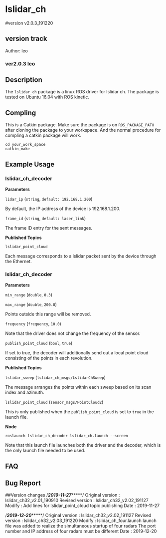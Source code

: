 # lslidar_ch
#version v2.0.3_191220
## version track
Author: leo
### ver2.0.3 leo

## Description
The `lslidar_ch` package is a linux ROS driver for lslidar ch.
The package is tested on Ubuntu 16.04 with ROS kinetic.

## Compling
This is a Catkin package. Make sure the package is on `ROS_PACKAGE_PATH` after cloning the package to your workspace. And the normal procedure for compling a catkin package will work.

```
cd your_work_space
catkin_make 
```

## Example Usage

### lslidar_ch_decoder

**Parameters**

`lidar_ip` (`string`, `default: 192.168.1.200`)

By default, the IP address of the device is 192.168.1.200.

`frame_id` (`string`, `default: laser_link`)

The frame ID entry for the sent messages.

**Published Topics**

`lslidar_point_cloud`

Each message corresponds to a lslidar packet sent by the device through the Ethernet.

### lslidar_ch_decoder

**Parameters**

`min_range` (`double`, `0.3`)

`max_range` (`double`, `200.0`)

Points outside this range will be removed.

`frequency` (`frequency`, `10.0`)

Note that the driver does not change the frequency of the sensor. 

`publish_point_cloud` (`bool`, `true`)

If set to true, the decoder will additionally send out a local point cloud consisting of the points in each revolution.

**Published Topics**

`lslidar_sweep` (`lslidar_ch_msgs/LslidarChSweep`)

The message arranges the points within each sweep based on its scan index and azimuth.

`lslidar_point_cloud` (`sensor_msgs/PointCloud2`)

This is only published when the `publish_point_cloud` is set to `true` in the launch file.

**Node**

```
roslaunch lslidar_ch_decoder lslidar_ch.launch --screen
```

Note that this launch file launches both the driver and the decoder, which is the only launch file needed to be used.


## FAQ


## Bug Report


##Version changes
/***********2019-11-27****************/
Original version : lslidar_ch32_v2.01_190910
Revised version  : lslidar_ch32_v2.02_191127
Modify  		 : Add lines for lslidar_point_cloud topic publishing
Date			 : 2019-11-27 


/***********2019-12-20****************/
Original version : lslidar_ch32_v2.02_191127
Revised version  : lslidar_ch32_v2.03_191220
Modify  		 : lslidar_ch_four.launch launch file was added to realize the simultaneous startup of four radars
				   The port number and IP address of four radars must be different
Date			 : 2019-12-20


